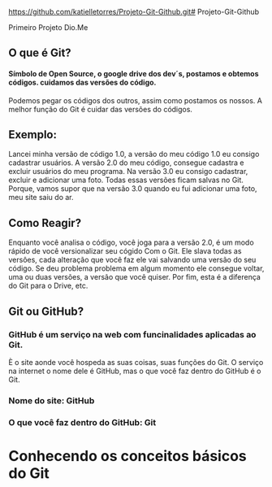 <img src="file:///C:/Users/RV511/OneDrive/Documentos/Projeto-DIO-GIT/Projeto-Git-Github/github_PNG22.png" title="" alt="" data-align="inline">https://github.com/katielletorres/Projeto-Git-Github.git# Projeto-Git-Github

Primeiro Projeto Dio.Me 

## O que é Git?

#### Símbolo de Open Source, o google drive dos dev´s, postamos e obtemos códigos. cuidamos das versões do código.

Podemos pegar os códigos dos outros, assim como postamos os nossos. A melhor função do Git é cuidar das versões do códigos.

## Exemplo:

Lancei minha versão de código 1.0, a versão do meu código 1.0 eu consigo cadastrar usuários. A versão 2.0 do meu código, consegue cadastra e excluir usuários do meu programa. Na versão 3.0 eu consigo cadastrar, excluir e adicionar uma foto. 
Todas essas versões ficam salvas no Git. Porque, vamos supor que na versão 3.0 quando eu fui adicionar uma foto, meu site saiu do ar. 

## Como Reagir?

Enquanto você analisa o código, você joga para a versão 2.0, é um modo rápido de você versionalizar seu cógido Com o Git. Ele slava todas as versôes, cada alteração que você faz ele vai salvando uma versão do seu código.
Se deu problema problema em algum momento ele consegue voltar, uma ou duas versões, a versão que você quiser. Por fim, esta é a diferença do Git para o Drive, etc.

## Git ou GitHub?

### GitHub é um serviço na web com funcinalidades aplicadas ao Git.

È o site aonde você hospeda as suas coisas, suas funções do Git.
O serviço na internet o nome dele é GitHub, mas o que você faz dentro do GitHub é o Git.

### Nome do site: GitHub

### O que você faz dentro do GitHub: Git

# Conhecendo os conceitos básicos do Git

# 
